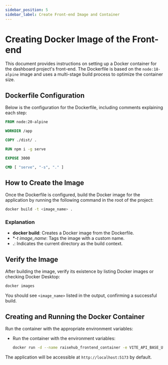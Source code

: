 ```yaml
---
sidebar_position: 5
sidebar_label: Create Front-end Image and Container
---
```


# Creating Docker Image of the Front-end

This document provides instructions on setting up a Docker container for the dashboard project's front-end. The Dockerfile is based on the `node:18-alpine` image and uses a multi-stage build process to optimize the container size.

## Dockerfile Configuration

Below is the configuration for the Dockerfile, including comments explaining each step:

```dockerfile
FROM node:20-alpine

WORKDIR /app

COPY ./dist/ .

RUN npm i -g serve

EXPOSE 3000

CMD [ "serve", "-s", "." ]
```

## How to Create the Image

Once the Dockerfile is configured, build the Docker image for the application by running the following command in the root of the project:

```bash
docker build -t <image_name> .
```

### Explanation
- **docker build**: Creates a Docker image from the Dockerfile.
- **-t image_name*: Tags the image with a custom name.
- **.**: Indicates the current directory as the build context.

## Verify the Image

After building the image, verify its existence by listing Docker images or checking Docker Desktop:

```bash
docker images
```

You should see `<image_name>` listed in the output, confirming a successful build.

## Creating and Running the Docker Container

Run the container with the appropriate environment variables:

- Run the container with the environment variables:
   ```bash
   docker run -d --name raisehub_frontend_container -e VITE_API_BASE_URL=localhost:8080 -p 5173:5173 <image_name>
   ```


The application will be accessible at `http://localhost:5173` by default.